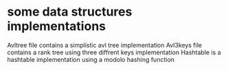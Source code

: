 # some data structures implementations
Avltree file contains a simplistic avl tree implementation
Avl3keys file contains a rank tree using three diffrent keys implementation
Hashtable is a hashtable implementation using a modolo hashing function
